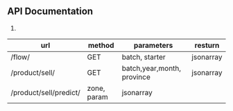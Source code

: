 ## API Documentation
1. 
|url|method|parameters|resturn|
|---|---|---|---|
|/flow/|GET|batch, starter|jsonarray|
|/product/sell/|GET|batch,year,month, province|jsonarray|
|/product/sell/predict/|zone, param|jsonarray|
